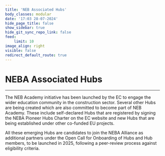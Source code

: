 ```yaml
---
title: 'NEB Associated Hubs'
body_classes: modular
date: '17:03 28-07-2024'
hide_page_title: false
show_sidebar: true
hide_git_sync_repo_link: false
feed:
    limit: 10
image_align: right
visible: false
redirect_default_route: true
---
```


# NEBA Associated Hubs
---
The NEB Academy initiative has been launched by the EC to engage the wider education community in the construction sector. Several other Hubs are being created which are also committed to become part of NEB Academy. These include self-declared Hubs that are registered by signing the NEBA Pioneer Hubs Charter on the EC website and new Hubs that are being established under other co-funded EU projects.

All these emerging Hubs are candidates to join the NEBA Alliance as additional partners under the Open Call for Onboarding of Hubs and Hub members, to be launched in 2025, following a peer-review process against eligibility criteria.